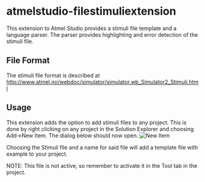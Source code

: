 atmelstudio-filestimuliextension
================================

This extension to Atmel Studio provides a stimuli file template and a language parser. The parser provides highlighting and error detection of the stimuli file.

File Format
-------------
The stimuli file format is described at http://www.atmel.no/webdoc/simulator/simulator.wb_Simulator2_Stimuli.html

Usage
-----
This extension adds the option to add stimuli files to any project. This is 
done by right clicking on any project in the Solution Explorer and choosing Add->New Item. The dialog below should now open.
![New Item](https://raw.github.com/xoriath/atmelstudio-filestimuliextension/master/FileStimuli/itemteplate.png "New Item")

Choosing the Stimuli file and a name for said file will add a template file with example to your project.

NOTE: This file is not active, so remember to activate it in the Tool tab in the project.
